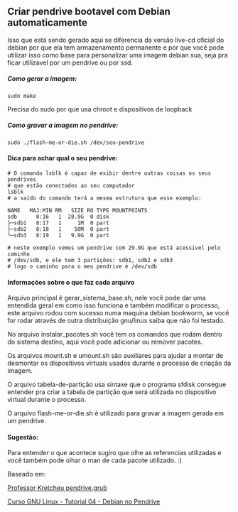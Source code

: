 ## Criar pendrive bootavel com Debian automaticamente

Isso que está sendo gerado aqui se diferencia da versão live-cd oficial do debian por que ela tem armazenamento permanente e por que você pode utilizar isso como base para personalizar uma imagem debian sua, seja pra ficar utilizavel por um pendrive ou por ssd.

##### Como gerar a imagem:
```
sudo make
```
Precisa do sudo por que usa chroot e dispositivos de loopback

##### Como gravar a imagem no pendrive:
```
sudo ./flash-me-or-die.sh /dev/seu-pendrive
```

#### Dica para achar qual o seu pendrive:
```
# O comando lsblk é capaz de exibir dentre outras coisas os seus pendrives
# que estão conectados ao seu computador
lsblk
# a saído do comando terá a mesma estrutura que esse exemplo:

NAME   MAJ:MIN RM   SIZE RO TYPE MOUNTPOINTS
sdb      8:16   1  28.9G  0 disk 
├─sdb1   8:17   1     1M  0 part 
├─sdb2   8:18   1    50M  0 part 
└─sdb3   8:19   1   9.9G  0 part 

# neste exemplo vemos um pendrive com 29.9G que está acessivel pelo caminho
# /dev/sdb, e ele tem 3 partições: sdb1, sdb2 e sdb3 
# logo o caminho para o meu pendrive é /dev/sdb
```

#### Informações sobre o que faz cada arquivo

Arquivo principal é gerar_sistema_base.sh, nele você pode dar uma entendida geral em como isso funciona e também modificar o processo, este arquivo rodou com sucesso numa maquina debian bookworm, se você for rodar através de outra distribuição gnu/linux saiba que não foi testado.

No arquivo instalar_pacotes.sh você tem os comandos que rodam dentro do sistema destino, aqui você pode adicionar ou remover pacotes.

Os arquivos mount.sh e umount.sh são auxiliares para ajudar a montar de desmontar os dispositivos virtuais usados durante o processo de criação da imagem.

O arquivo tabela-de-partição usa sintaxe que o programa sfdisk consegue entender pra criar a tabela de partição que será utilizada no dispositivo virtual durante o processo.

O arquivo flash-me-or-die.sh é utilizado para gravar a imagem gerada em um pendrive.

#### Sugestão:

Para entender o que acontece sugiro que olhe as referencias utilizadas e você também  pode olhar o man de cada pacote utilizado. :)

Baseado em:

[Professor Kretcheu pendrive.grub](https://salsa.debian.org/kretcheu/tutoriais/-/blob/master/pendrive.grub.md)

[Curso GNU Linux - Tutorial 04 - Debian no Pendrive](https://www.youtube.com/watch?v=eZtK1cFHvcQ)
